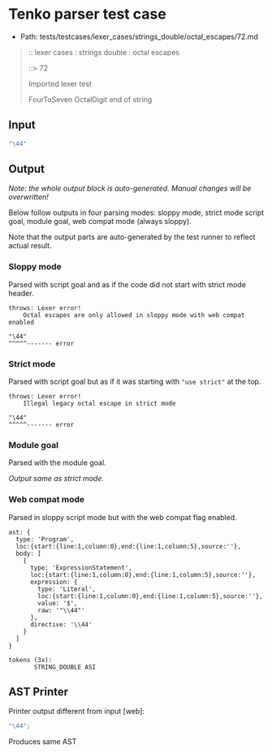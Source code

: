 # Tenko parser test case

- Path: tests/testcases/lexer_cases/strings_double/octal_escapes/72.md

> :: lexer cases : strings double : octal escapes
>
> ::> 72
>
> Imported lexer test
>
> FourToSeven OctalDigit end of string

## Input

`````js
"\44"
`````

## Output

_Note: the whole output block is auto-generated. Manual changes will be overwritten!_

Below follow outputs in four parsing modes: sloppy mode, strict mode script goal, module goal, web compat mode (always sloppy).

Note that the output parts are auto-generated by the test runner to reflect actual result.

### Sloppy mode

Parsed with script goal and as if the code did not start with strict mode header.

`````
throws: Lexer error!
    Octal escapes are only allowed in sloppy mode with web compat enabled

"\44"
^^^^^------- error
`````

### Strict mode

Parsed with script goal but as if it was starting with `"use strict"` at the top.

`````
throws: Lexer error!
    Illegal legacy octal escape in strict mode

"\44"
^^^^^------- error
`````


### Module goal

Parsed with the module goal.

_Output same as strict mode._

### Web compat mode

Parsed in sloppy script mode but with the web compat flag enabled.

`````
ast: {
  type: 'Program',
  loc:{start:{line:1,column:0},end:{line:1,column:5},source:''},
  body: [
    {
      type: 'ExpressionStatement',
      loc:{start:{line:1,column:0},end:{line:1,column:5},source:''},
      expression: {
        type: 'Literal',
        loc:{start:{line:1,column:0},end:{line:1,column:5},source:''},
        value: '$',
        raw: '"\\44"'
      },
      directive: '\\44'
    }
  ]
}

tokens (3x):
       STRING_DOUBLE ASI
`````


## AST Printer

Printer output different from input [web]:

````js
"\44";
````

Produces same AST
